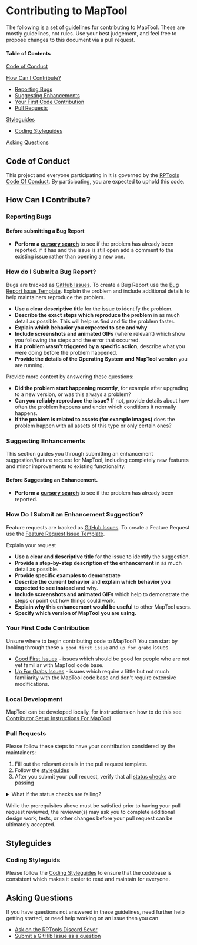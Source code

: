 # Contributing to MapTool

The following is a set of guidelines for contributing to MapTool. These are mostly guidelines, not rules. Use your best judgement, 
and feel free to propose changes to this document via a pull request.

#### Table of Contents

[Code of Conduct](#code-of-conduct)

[How Can I Contribute?](#how-can-i-contribute)
* [Reporting Bugs](#reporting-bugs)
* [Suggesting Enhancements](#suggesting-enhancements)
* [Your First Code Contribution](#your-first-code-contribution)
* [Pull Requests](#pull-requests)

[Styleguides](#styleguids)
* [Coding Styleguides](#coding-styleguides)

[Asking Questions](#asking-questions)



## Code of Conduct

This project and everyone participating in it is governed by the [RPTools Code Of Conduct](CODE_OF_CONDUCT.md). By participating, you are expected
to uphold this code. 

## How Can I Contribute?

### Reporting Bugs
#### Before submitting a Bug Report
* **Perform a [cursory search][bug-issue]** to see if the problem has already been reported.
if it has and the issue is still open add a comment to the existing issue rather than opening a new one. 

### How do I Submit a Bug Report?
Bugs are tracked as [GitHub Issues](https://guides.github.com/features/issues/). To create a Bug Report use the [Bug Report Issue Template](https://github.com/RPTools/maptool/issues/new?assignees=&labels=bug&template=bug_report.md&title=).
Explain the problem and include additional details to help maintainers reproduce the problem.
* **Use a clear descriptive title** for the issue to identify the problem.
* **Describe the exact steps which reproduce the problem** in as much detail as possible. This will help us find and fix the problem faster.
* **Explain which behavior you expected to see and why**
* **Include screenshots and animated GIFs** (where relevant) which show you following the steps and the error that occurred.
* **If a problem wasn't triggered by a specific action**, describe what you were doing before the problem happened.
* **Provide the details of the Operating System and MapTool version** you are running. 

Provide more context by answering these questions:
* **Did the problem start happening recently**, for example after upgrading to a new version, or was this always a problem?
* **Can you reliably reproduce the issue?** If not, provide details about how often the problem happens and under which conditions it normally happens.
* **If the problem is related to assets (for example images)** does the problem happen with all assets of this type or only certain ones?


### Suggesting Enhancements
This section guides you through submitting an enhancement suggestion/feature request for MapTool, including completely new features and minor improvements
to existing functionality.
#### Before Suggesting an Enhancement.
* **Perform a [cursory search][feature-issue]** to see if the problem has already been reported.


### How Do I Submit an Enhancement Suggestion?

Feature requests are tracked as [GitHub Issues](https://guides.github.com/features/issues/). To create a Feature Request use the [Feature Request Issue Template](https://github.com/RPTools/maptool/issues/new?assignees=&labels=feature&template=feature_request.md&title=).

Explain your request 
* **Use a clear and descriptive title** for the issue to identify the suggestion.
* **Provide a step-by-step description of the enhancement** in as much detail as possible.
* **Provide specific examples to demonstrate**
* **Describe the current behavior** and **explain which behavior you expected to see instead** and why.
* **Include screenshots and animated GIFs** which help to demonstrate the steps or point out how things could work.
* **Explain why this enhancement would be useful** to other MapTool users.
* **Specify which version of MapTool you are using.**


### Your First Code Contribution
Unsure where to begin contributing code to MapTool? You can start by looking through these `a good first issue` and `up for grabs` issues.
* [Good First Issues][good-first-issue] - issues which should be good for people who are not yet familiar with MapTool code base.
* [Up For Grabs Issues][up-for-grabs] - issues which require a little but not much familiarity with the MapTool code base and don't require extensive modifications.

### Local Development
MapTool can be developed locally, for instructions on how to do this see [Contributor Setup Instructions For MapTool][contributor-setup-for-maptool]


### Pull Requests

Please follow these steps to have your contribution considered by the maintainers:
1. Fill out the relevant details in the pull request template.
2. Follow the [styleguides](#styleguides)
3. After you submit your pull request, verify that all [status checks](https://help.github.com/articles/about-status-checks/) are passing
<details><summary>What if the status checks are failing?</summary>If a status check is failing, and you believe that the failure is unrelated to your change, please leave a comment on the pull request explaining why you believe the failure is unrelated. A maintainer will re-run the status check for you.</details>

While the prerequisites above must be satisfied prior to having your pull request reviewed, the reviewer(s) may ask you to complete additional design work, tests, or other changes before your pull request can be ultimately accepted.



## Styleguides
### Coding Styleguids
Please follow the [Coding Styleguides][coding-style-guides] to ensure that the codebase is consistent which makes it easier to read and maintain for everyone.


## Asking Questions
If you have questions not answered in these guidelines, need further help getting started, or need help working on an issue then you can 
* [Ask on the RPTools Discord Sever](https://discord.gg/gevEtpC)
* [Submit a GitHib Issue as a question](https://github.com/RPTools/maptool/issues/new?assignees=&labels=question&template=submit-a-question.md&title=)


[bug-issue]:https://github.com/RPTools/maptool/labels/bug
[feature-issue]:https://github.com/RPTools/maptool/labels/feature
[good-first-issue]:https://github.com/RPTools/maptool/labels/good%20first%20issue
[up-for-grabs]:https://github.com/RPTools/maptool/labels/up%20for%20grabs
[contributor-setup-for-maptool]:https://github.com/RPTools/maptool/wiki/Contributor-Setup-Instructions-For-MapTool
[coding-style-guides]:https://github.com/RPTools/maptool/blob/develop/doc/Code_Style_and_Guidelines.md

